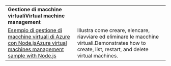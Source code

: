 | | |
|---|---|
| <span data-ttu-id="c4e58-101">**Gestione di macchine virtuali**</span><span class="sxs-lookup"><span data-stu-id="c4e58-101">**Virtual machine management**</span></span> ||
| [<span data-ttu-id="c4e58-102">Esempio di gestione di macchine virtuali di Azure con Node.js</span><span class="sxs-lookup"><span data-stu-id="c4e58-102">Azure virtual machines management sample with Node.js</span></span>](https://github.com/Azure-Samples/compute-node-manage-vm) | <span data-ttu-id="c4e58-103">Illustra come creare, elencare, riavviare ed eliminare le macchine virtuali.</span><span class="sxs-lookup"><span data-stu-id="c4e58-103">Demonstrates how to create, list, restart, and delete virtual machines.</span></span> |